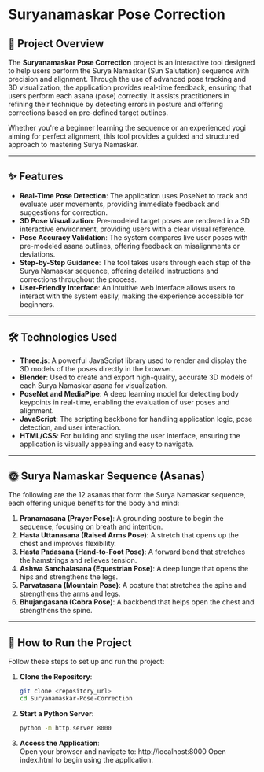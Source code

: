 # Suryanamaskar Pose Correction

## 📖 Project Overview  
The **Suryanamaskar Pose Correction** project is an interactive tool designed to help users perform the Surya Namaskar (Sun Salutation) sequence with precision and alignment. Through the use of advanced pose tracking and 3D visualization, the application provides real-time feedback, ensuring that users perform each asana (pose) correctly. It assists practitioners in refining their technique by detecting errors in posture and offering corrections based on pre-defined target outlines.

Whether you're a beginner learning the sequence or an experienced yogi aiming for perfect alignment, this tool provides a guided and structured approach to mastering Surya Namaskar.

---

## ✨ Features  
- **Real-Time Pose Detection**: The application uses PoseNet to track and evaluate user movements, providing immediate feedback and suggestions for correction.
- **3D Pose Visualization**: Pre-modeled target poses are rendered in a 3D interactive environment, providing users with a clear visual reference.
- **Pose Accuracy Validation**: The system compares live user poses with pre-modeled asana outlines, offering feedback on misalignments or deviations.
- **Step-by-Step Guidance**: The tool takes users through each step of the Surya Namaskar sequence, offering detailed instructions and corrections throughout the process.
- **User-Friendly Interface**: An intuitive web interface allows users to interact with the system easily, making the experience accessible for beginners.

---

## 🛠️ Technologies Used  
- **Three.js**: A powerful JavaScript library used to render and display the 3D models of the poses directly in the browser.
- **Blender**: Used to create and export high-quality, accurate 3D models of each Surya Namaskar asana for visualization.
- **PoseNet and MediaPipe**: A deep learning model for detecting body keypoints in real-time, enabling the evaluation of user poses and alignment.
- **JavaScript**: The scripting backbone for handling application logic, pose detection, and user interaction.
- **HTML/CSS**: For building and styling the user interface, ensuring the application is visually appealing and easy to navigate.

---

## 🌞 Surya Namaskar Sequence (Asanas)  
The following are the 12 asanas that form the Surya Namaskar sequence, each offering unique benefits for the body and mind:

1. **Pranamasana (Prayer Pose)**: A grounding posture to begin the sequence, focusing on breath and intention.
2. **Hasta Uttanasana (Raised Arms Pose)**: A stretch that opens up the chest and improves flexibility.
3. **Hasta Padasana (Hand-to-Foot Pose)**: A forward bend that stretches the hamstrings and relieves tension.
4. **Ashwa Sanchalasana (Equestrian Pose)**: A deep lunge that opens the hips and strengthens the legs.
5. **Parvatasana (Mountain Pose)**: A posture that stretches the spine and strengthens the arms and legs.
6. **Bhujangasana (Cobra Pose)**: A backbend that helps open the chest and strengthens the spine.

---

## 🚀 How to Run the Project  
Follow these steps to set up and run the project:  

1. **Clone the Repository**:  
   ```bash  
   git clone <repository_url>  
   cd Suryanamaskar-Pose-Correction 
2. **Start a Python Server**:  
   ```bash  
   python -m http.server 8000
3. **Access the Application**:  
   Open your browser and navigate to: http://localhost:8000
   Open index.html to begin using the application.
